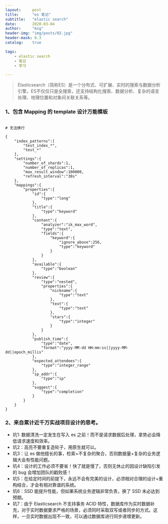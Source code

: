 ```yaml
---
layout:     post
title:      "es 笔记"
subtitle:   "elastic search"
date:       2020-03-04
author:     "msg"
header-img: "img/posts/02.jpg"
header-mask: 0.3
catalog:    true

tags:
    - elastic search
    - 笔记
    - 学习

---
```


> Elasticsearch（简称ES）是一个分布式、可扩展、实时的搜索与数据分析引擎。ES不仅仅只是全搜索，还支持结构化搜索、数据分析、复杂的语言处理、地理位置和对象间关联关系等。

### 1、包含 Mapping 的 template 设计万能模板

```

# 无法换行

{
    "index_patterns":[
        "test_index_*",
        "test_*"
    ],
    "settings":{
        "number_of_shards":1,
        "number_of_replicas":1,
        "max_result_window":100000,
        "refresh_interval":"30s"
    },
    "mappings":{
        "properties":{
            "id":{
                "type":"long"
            },
            "title":{
                "type":"keyword"
            },
            "content":{
                "analyzer":"ik_max_word",
                "type":"text",
                "fields":{
                    "keyword":{
                        "ignore_above":256,
                        "type":"keyword"
                    }
                }
            },
            "available":{
                "type":"boolean"
            },
            "review":{
                "type":"nested",
                "properties":{
                    "nickname":{
                        "type":"text"
                    },
                    "text":{
                        "type":"text"
                    },
                    "stars":{
                        "type":"integer"
                    }
                }
            },
            "publish_time":{
                "type":"date",
                "format":"yyyy-MM-dd HH:mm:ss||yyyy-MM-dd||epoch_millis"
            },
            "expected_attendees":{
                "type":"integer_range"
            },
            "ip_addr":{
                "type":"ip"
            },
            "suggest":{
                "type":"completion"
            }
        }
    }
}

```

### 2、来自累计近千万实战项目设计的思考。

* 坑1: 数据清洗一定发生在写入 es 之前！而不是请求数据后处理，拿势必会降低请求速度和效率。
* 坑2：高亮不要重复造轮子，用原生就可以。
* 坑3：让 es 做他擅长的事，检索+不复杂的聚合，否则数据量+复杂的业务逻辑大会有性能问题。
* 坑4：设计的工作必须不要省！快了就是慢了，否则无休止的因设计缺陷引发的 bug 会增加团队的戳败感！
* 坑5：在给定时间的前提下，永远不会有完美的设计，必须相对合理的设计+重构结合，才会有相对靠谱的系统。
* 坑6：SSD 能提升性能，但如果系统业务逻辑非常负责，换了 SSD 未必达到预期。
* 坑7：由于 Elasticsearch 不支持事务 ACID 特性，数据库作为实时数据补充，对于实时数据要求严格的场景，必须同时采取双写或者同步的方式。这样，一旦实时数据出现不一致，可以通过数据库进行同步递增更新。